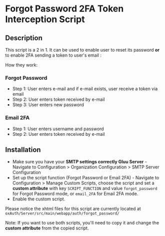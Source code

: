 # Forgot Password 2FA Token Interception Script

## Description

This script is a 2 in 1. It can be used to enable user to reset its password **or** to enable 2FA sending a token to user's email :

How they work:

### Forgot Password
* Step 1: User enters e-mail and if e-mail exists, user receive a token via email
* Step 2: User enters token received by e-mail
* Step 3: User enters new password

### Email 2FA
* Step 1: User enters username and password
* Step 2: User enters token received by e-mail

## Installation

* Make sure you have your **SMTP settings correctly Gluu Server** - Navigate to Configuration > Organization Configuration > SMTP Server Configuration
* Set up the script function (Forgot Password or Email 2FA) - Navigate to Configuration > Manage Custom Scripts, choose the script and set a **custom attribute** with key `SCRIPT_FUNCTION` and value `forgot_password` for Forgot Password mode, or `email_2FA` for Email 2FA mode.
* Enable the custom script. 

Please notice the xhtml files for this script are currently located at `oxAuth/Server/src/main/webapp/auth/forgot_password/`

Note: If you want to use both scripts, you'll need to copy it and change the **custom attribute** from the copied script.
